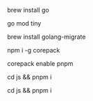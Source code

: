brew install go

go mod tiny

brew install golang-migrate

npm i -g corepack

corepack enable pnpm

cd js && pnpm i

cd js && pnpm i
